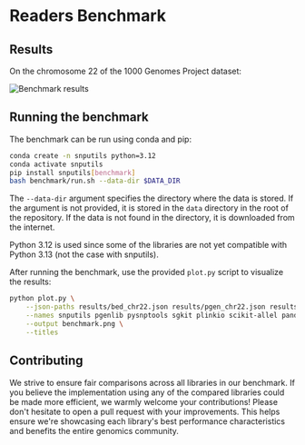 # Readers Benchmark

## Results

On the chromosome 22 of the 1000 Genomes Project dataset:

![Benchmark results](benchmark.png)

## Running the benchmark

The benchmark can be run using conda and pip:

```bash
conda create -n snputils python=3.12
conda activate snputils
pip install snputils[benchmark]
bash benchmark/run.sh --data-dir $DATA_DIR
```
The `--data-dir` argument specifies the directory where the data is stored. If the argument is not provided, it is stored in the `data` directory in the root of the repository. If the data is not found in the directory, it is downloaded from the internet.

Python 3.12 is used since some of the libraries are not yet compatible with Python 3.13 (not the case with snputils).

After running the benchmark, use the provided `plot.py` script to visualize the results:

```bash
python plot.py \
    --json-paths results/bed_chr22.json results/pgen_chr22.json results/vcf_chr22.json \
    --names snputils pgenlib pysnptools sgkit plinkio scikit-allel pandas-plink cyvcf2 pysam \
    --output benchmark.png \
    --titles
```

## Contributing

We strive to ensure fair comparisons across all libraries in our benchmark. If you believe the implementation using any of the compared libraries could be made more efficient, we warmly welcome your contributions! Please don't hesitate to open a pull request with your improvements. This helps ensure we're showcasing each library's best performance characteristics and benefits the entire genomics community.
